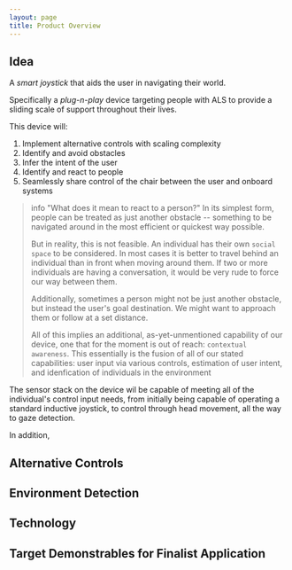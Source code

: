 ```yaml
---
layout: page
title: Product Overview
---
```

## Idea

A *smart joystick* that aids the user in navigating their world.  

Specifically a *plug-n-play* device targeting people with ALS to
provide a sliding scale of support throughout their lives.

This device will:

1. Implement alternative controls with scaling complexity
2. Identify and avoid obstacles
3. Infer the intent of the user
4. Identify and react to people
5. Seamlessly share control of the chair between the user and onboard systems

> info "What does it mean to react to a person?"  In its simplest
> form, people can be treated as just another obstacle -- something to
> be navigated around in the most efficient or quickest way possible.
> 
> But in reality, this is not feasible. An individual has their own
> `social space` to be considered. In most cases it is better to
> travel behind an individual than in front when moving around
> them. If two or more individuals are having a conversation, it would
> be very rude to force our way between them.
> 
> Additionally, sometimes a person might not be just another obstacle,
> but instead the user's goal destination. We might want to approach
> them or follow at a set distance.
>
> All of this implies an additional, as-yet-unmentioned capability of
> our device, one that for the moment is out of reach: `contextual
> awareness`. This essentially is the fusion of all of our stated
> capabilities: user input via various controls, estimation of user
> intent, and idenfication of individuals in the environment

The sensor stack on the device wil be capable of meeting all of the
individual's control input needs, from initially being capable of
operating a standard inductive joystick, to control through head
movement, all the way to gaze detection.

In addition, 

## Alternative Controls

## Environment Detection

## Technology

## Target Demonstrables for Finalist Application
